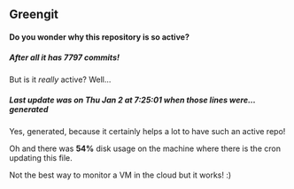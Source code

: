 ## Greengit

#### Do you wonder why this repository is so active?

##### After all it has 7797 commits!

But is it *really* active? Well...

##### Last update was on Thu Jan 2 at 7:25:01 when those lines were... generated

Yes, generated, because it certainly helps a lot to have such an active repo!

Oh and there was **54%** disk usage on the machine
where there is the cron updating this file.

Not the best way to monitor a VM in the cloud but it works! :)
